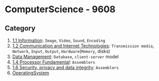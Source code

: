 # ComputerScience - 9608

## Category
1. [1.1 Information](1.1%20Information-representation.md): `Image`, `Video`, `Sound`, `Encoding`
2. [1.2 Communication and Internet Technologies](1.2%20Communication-and-InternetTechnologies.md): `Transmission media`, `Network`, `Input`, `Output`, `Hardware`(`Memory`, disks)
3. [Data Management](Data-Management.md): `Database`, `client-server` model
4. [1.4 Processor Fundamental](1.4%20Processor%20Fundamental.md): `Assemblers`
5. [1.6 Security, privacy and data integrity](1.6%20Security,%20privacy%20and%20data%20integrity.md): `Assemblers`
6. [OperatingSystem](OperatingSystem.md)

